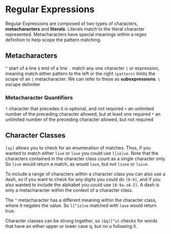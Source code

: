 # Regular Expressions
Regular Expressions are composed of two types of characters, **metacharacters** and **literals**. Literals match to the literal character represented. Metacharacters have special meanings within a regex definition to help scope the pattern matching.

## Metacharacters
`^` start of a line
`$` end of a line
`.` match any one character
`|` or expression, meaning match either pattern to the left or the right
`(pattern)` limits the scope of an `|` metacharacter. We can refer to these as **subexpressions**.
`\` escape delimiter

### Metacharacter Quantifiers
`?` character that precedes it is optional, and not required
`+` an unlimited number of the preceding character allowed, but at least one required
`*` an unlimited number of the preceding character allowed, but not required

## Character Classes
`[xy]` allows you to check for an enumeration of matches. Thus, if you wanted to match either `live` or `love` you could use `l[io]ve`. Note that the characters contained in the character class count as a single character only. So `live` would return a match, as would `love`, but not `liove` or `loive`. 

To include a range of characters within a character class you can also use a dash, so if you want to check for any digits you could do `[0-9]`, and if you also wanted to include the alphabet you could use `[0-9a-zA-Z]`. 
A dash is only a metacharacter within the context of a character class.

The `^` metacharacter has a different meaning within the character class, where it negates the value. So `l[^io]ve` matched with `lave` would return true.

Character classes can be strung together, so `[Qq][^u]` checks for words that have an either upper or lower case q, but no u following it.
